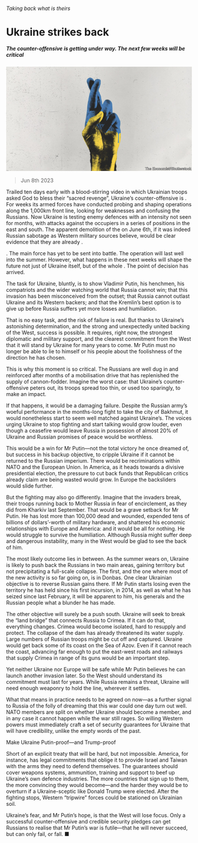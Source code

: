 ###### Taking back what is theirs

# Ukraine strikes back 

##### The counter-offensive is getting under way. The next few weeks will be critical 

![image](images/20230610_LDD001.jpg) 

> Jun 8th 2023 


Trailed ten days early with a blood-stirring video in which Ukrainian troops asked God to bless their “sacred revenge”, Ukraine’s counter-offensive is . For weeks its armed forces have conducted probing and shaping operations along the 1,000km front line, looking for weaknesses and confusing the Russians. Now Ukraine is testing enemy defences with an intensity not seen for months, with attacks against the occupiers in a series of positions in the east and south. The apparent demolition of the  on June 6th, if it was indeed Russian sabotage as Western military sources believe, would be clear evidence that they are already .

. The main force has yet to be sent into battle. The operation will last well into the summer. However, what happens in these next weeks will shape the future not just of Ukraine itself, but of the whole . The point of decision has arrived.

The task for Ukraine, bluntly, is to show Vladimir Putin, his henchmen, his compatriots and the wider watching world that Russia cannot win; that this invasion has been misconceived from the outset; that Russia cannot outlast Ukraine and its Western backers; and that the Kremlin’s best option is to give up before Russia suffers yet more losses and humiliation.

That is no easy task, and the risk of failure is real. But thanks to Ukraine’s astonishing determination, and the strong and unexpectedly united backing of the West, success is possible. It requires, right now, the strongest diplomatic and military support, and the clearest commitment from the West that it will stand by Ukraine for many years to come. Mr Putin must no longer be able to lie to himself or his people about the foolishness of the direction he has chosen.

This is why this moment is so critical. The Russians are well dug in and reinforced after months of a mobilisation drive that has replenished the supply of cannon-fodder. Imagine the worst case: that Ukraine’s counter-offensive peters out, its troops spread too thin, or used too sparingly, to make an impact. 

If that happens, it would be a damaging failure. Despite the Russian army’s woeful performance in the months-long fight to take the city of Bakhmut, it would nonetheless start to seem well matched against Ukraine’s. The voices urging Ukraine to stop fighting and start talking would grow louder, even though a ceasefire would leave Russia in possession of almost 20% of Ukraine and Russian promises of peace would be worthless. 

This would be a win for Mr Putin—not the total victory he once dreamed of, but success in his backup objective, to cripple Ukraine if it cannot be returned to the Russian imperium. There would be recriminations within NATO and the European Union. In America, as it heads towards a divisive presidential election, the pressure to cut back funds that Republican critics already claim are being wasted would grow. In Europe the backsliders would slide further. 

But the fighting may also go differently. Imagine that the invaders break, their troops running back to Mother Russia in fear of encirclement, as they did from Kharkiv last September. That would be a grave setback for Mr Putin. He has lost more than 100,000 dead and wounded, expended tens of billions of dollars’-worth of military hardware, and shattered his economic relationships with Europe and America: and it would be all for nothing. He would struggle to survive the humiliation. Although Russia might suffer deep and dangerous instability, many in the West would be glad to see the back of him. 

The most likely outcome lies in between. As the summer wears on, Ukraine is likely to push back the Russians in two main areas, gaining territory but not precipitating a full-scale collapse. The first, and the one where most of the new activity is so far going on, is in Donbas. One clear Ukrainian objective is to reverse Russian gains there. If Mr Putin starts losing even the territory he has held since his first incursion, in 2014, as well as what he has seized since last February, it will be apparent to him, his generals and the Russian people what a blunder he has made.

The other objective will surely be a push south. Ukraine will seek to break the “land bridge” that connects Russia to Crimea. If it can do that, everything changes. Crimea would become isolated, hard to resupply and protect. The collapse of the dam has already threatened its water supply. Large numbers of Russian troops might be cut off and captured. Ukraine would get back some of its coast on the Sea of Azov. Even if it cannot reach the coast, advancing far enough to put the east-west roads and railways that supply Crimea in range of its guns would be an important step.

Yet neither Ukraine nor Europe will be safe while Mr Putin believes he can launch another invasion later. So the West should understand its commitment must last for years. While Russia remains a threat, Ukraine will need enough weaponry to hold the line, wherever it settles.

What that means in practice needs to be agreed on now—as a further signal to Russia of the folly of dreaming that this war could one day turn out well. NATO members are split on whether Ukraine should become a member, and in any case it cannot happen while the war still rages. So willing Western powers must immediately craft a set of security guarantees for Ukraine that will have credibility, unlike the empty words of the past. 

Make Ukraine Putin-proof—and Trump-proof

Short of an explicit treaty that will be hard, but not impossible. America, for instance, has legal commitments that oblige it to provide Israel and Taiwan with the arms they need to defend themselves. The guarantees should cover weapons systems, ammunition, training and support to beef up Ukraine’s own defence industries. The more countries that sign up to them, the more convincing they would become—and the harder they would be to overturn if a Ukraine-sceptic like Donald Trump were elected. After the fighting stops, Western “tripwire” forces could be stationed on Ukrainian soil.

Ukraine’s fear, and Mr Putin’s hope, is that the West will lose focus. Only a successful counter-offensive and credible security pledges can get Russians to realise that Mr Putin’s war is futile—that he will never succeed, but can only fail, or fall. ■


